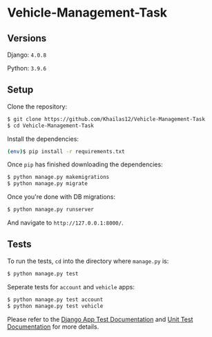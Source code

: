 # Vehicle-Management-Task

## Versions
Django: `4.0.8`

Python: `3.9.6`


## Setup

Clone the repository:

```sh
$ git clone https://github.com/Khailas12/Vehicle-Management-Task
$ cd Vehicle-Management-Task
```

Install the dependencies:

```sh
(env)$ pip install -r requirements.txt
```

Once `pip` has finished downloading the dependencies:
```sh
$ python manage.py makemigrations
$ python manage.py migrate
```

Once you're done with DB migrations:
```sh
$ python manage.py runserver
```

And navigate to `http://127.0.0.1:8000/`.


## Tests

To run the tests, `cd` into the directory where `manage.py` is:
```sh
$ python manage.py test 
```

Seperate tests for `account` and `vehicle` apps:
```sh
$ python manage.py test account
$ python manage.py test vehicle
```
Please refer to the [Django App Test Documentation](https://developer.mozilla.org/en-US/docs/Learn/Server-side/Django/Testing) and [Unit Test Documentation](https://mkdev.me/posts/how-to-cover-django-application-with-unit-tests) for more details.
